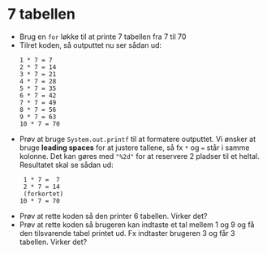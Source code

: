 # 7 tabellen

- Brug en `for` løkke til at printe 7 tabellen fra 7 til 70
- Tilret koden, så outputtet nu ser sådan ud:
  ```
  1 * 7 = 7
  2 * 7 = 14
  3 * 7 = 21
  4 * 7 = 28
  5 * 7 = 35
  6 * 7 = 42
  7 * 7 = 49
  8 * 7 = 56
  9 * 7 = 63
  10 * 7 = 70
  ```
- Prøv at bruge `System.out.printf` til at formatere outputtet. Vi ønsker at bruge **leading spaces** for at justere tallene, så fx `*` og `=` står i samme kolonne. Det kan gøres med `"%2d"` for at reservere 2 pladser til et heltal. Resultatet skal se sådan ud:
  ```
   1 * 7 =  7
   2 * 7 = 14
   (forkortet)
  10 * 7 = 70
  ```
- Prøv at rette koden så den printer 6 tabellen. Virker det?
- Prøv at rette koden så brugeren kan indtaste et tal mellem 1 og 9 og få den tilsvarende tabel printet ud. Fx indtaster brugeren 3 og får 3 tabellen. Virker det?